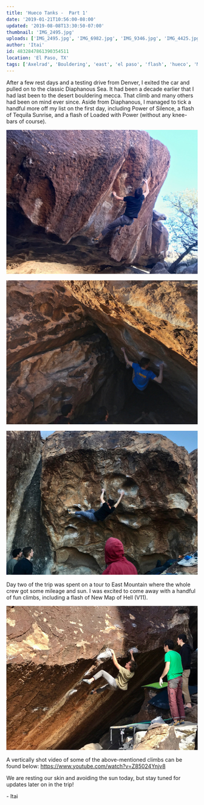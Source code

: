 ```yaml
---
title: 'Hueco Tanks -  Part 1'
date: '2019-01-21T10:56:00-08:00'
updated: '2019-08-08T13:30:50-07:00'
thumbnail: 'IMG_2495.jpg'
uploads: ['IMG_2495.jpg', 'IMG_6982.jpg', 'IMG_9346.jpg', 'IMG_4425.jpg']
author: 'Itai'
id: 4832847861390354511
location: 'El Paso, TX'
tags: ['Axelrad', 'Bouldering', 'east', 'el paso', 'flash', 'hueco', 'Mountain', 'north', 'tanks', 'texas']
---
```


After a few rest days and a testing drive from Denver, I exited the car and pulled on to the classic Diaphanous Sea. It had been a decade earlier that I had last been to the desert bouldering mecca. That climb and many others had been on mind ever since. Aside from Diaphanous, I managed to tick a handful more off my list on the first day, including Power of Silence, a flash of Tequila Sunrise, and a flash of Loaded with Power (without any knee-bars of course).

![Alex on Power of Silence (V10)](uploads/IMG_2495.jpg)

![Derrick on Tequila Sunrise (V11)](uploads/IMG_6982.jpg)

![Alex on Loaded with Power (V10)](uploads/IMG_9346.jpg)

Day two of the trip was spent on a tour to East Mountain where the whole crew got some mileage and sun. I was excited to come away with a handful of fun climbs, including a flash of New Map of Hell (V11).

![Josh on the benchmark V5, Hobbit in a Blender](uploads/IMG_4425.jpg)

A vertically shot video of some of the above-mentioned climbs can be found below:
<https://www.youtube.com/watch?v=Z85024Ynjv8>

We are resting our skin and avoiding the sun today, but stay tuned for updates later on in the trip!

\- Itai
